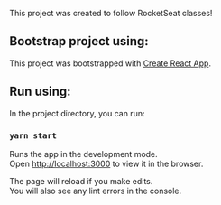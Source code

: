 This project was created to follow RocketSeat classes!

## Bootstrap project using:

This project was bootstrapped with [Create React App](https://github.com/facebook/create-react-app).

## Run using:

In the project directory, you can run:

### `yarn start`

Runs the app in the development mode.<br />
Open [http://localhost:3000](http://localhost:3000) to view it in the browser.

The page will reload if you make edits.<br />
You will also see any lint errors in the console.
